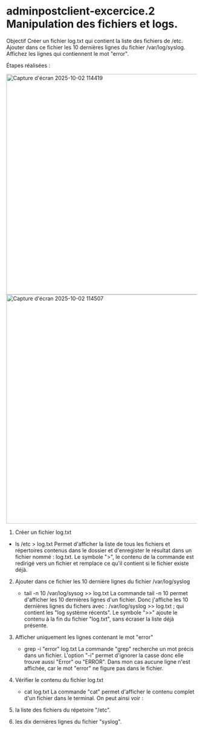# adminpostclient-excercice.2 Manipulation des fichiers et logs.

Objectif
Créer un fichier log.txt qui contient la liste des fichiers de /etc.
Ajouter dans ce fichier les 10 dernières lignes du fichier /var/log/syslog.
Affichez les lignes qui contiennent le mot "error".

Étapes réalisées :

<img width="823" height="582" alt="Capture d'écran 2025-10-02 114419" src="https://github.com/user-attachments/assets/d87a2ecb-2005-4a20-b2bd-dd7c4e29100b" />

<img width="828" height="605" alt="Capture d'écran 2025-10-02 114507" src="https://github.com/user-attachments/assets/49b25ebd-744d-458f-8aaf-e29e959387ff" />

1. Créer un fichier log.txt
  - ls /etc > log.txt
Permet d'afficher la liste de tous les fichiers et répertoires contenus dans le dossier et d'enregister le résultat dans un fichier nommé : log.txt.
Le symbole ">", le contenu de la commande est redirigé vers un fichier et remplace ce qu'il contient si le fichier existe déjà.

2. Ajouter dans ce fichier les 10 dernière lignes du fichier /var/log/syslog
   - tail -n 10 /var/log/sysog >> log.txt
La commande tail -n 10 permet d'afficher les 10 dernières lignes d'un fichier.
Donc j'affiche les 10 dernières lignes du fichers avec : /var/log/syslog >> log.txt ; qui contient les "log système récents".
Le symbole ">>" ajoute le contenu à la fin du fichier "log.txt", sans écraser la liste déjà présente.

3. Afficher uniquement les lignes contenant le mot "error"
   - grep -i "error" log.txt
La commande "grep" recherche un mot précis dans un fichier.
L'option "-i" permet d'ignorer la casse donc elle trouve aussi "Error" ou "ERROR".
Dans mon cas aucune ligne n'est affichée, car le mot "error" ne figure pas dans le fichier.

4. Vérifier le contenu du fichier log.txt
   - cat log.txt
La commande "cat" permet d'afficher le contenu complet d'un fichier dans le terminal.
On peut ainsi voir :
1. la liste des fichiers du répetoire "/etc".
2. les dix dernières lignes du fichier "syslog".
